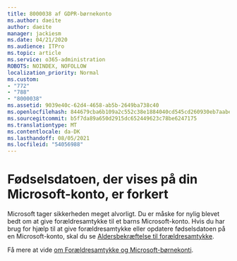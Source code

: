 ```yaml
---
title: 8000038 af GDPR-børnekonto
ms.author: daeite
author: daeite
manager: jackiesm
ms.date: 04/21/2020
ms.audience: ITPro
ms.topic: article
ms.service: o365-administration
ROBOTS: NOINDEX, NOFOLLOW
localization_priority: Normal
ms.custom:
- "772"
- "788"
- "8000038"
ms.assetid: 9039e40c-62d4-4658-ab5b-2649ba738c40
ms.openlocfilehash: 844679cba6b109a2c552c38e1884040cd545cd260930eb7aabed6ed0911c8a50
ms.sourcegitcommit: b5f7da89a650d2915dc652449623c78be6247175
ms.translationtype: MT
ms.contentlocale: da-DK
ms.lasthandoff: 08/05/2021
ms.locfileid: "54056988"
---
```

# <a name="date-of-birth-displayed-in-your-microsoft-account-is-incorrect"></a>Fødselsdatoen, der vises på din Microsoft-konto, er forkert

Microsoft tager sikkerheden meget alvorligt. Du er måske for nylig blevet bedt om at give forældresamtykke til et barns Microsoft-konto. Hvis du har brug for hjælp til at give forældresamtykke eller opdatere fødselsdatoen på en Microsoft-konto, skal du se [Aldersbekræftelse til forældresamtykke](https://go.microsoft.com/fwlink/p/?linkid=874364).
  
Få mere at vide [om Forældresamtykke og Microsoft-børnekonti](https://go.microsoft.com/fwlink/p/?linkid=874365).
  